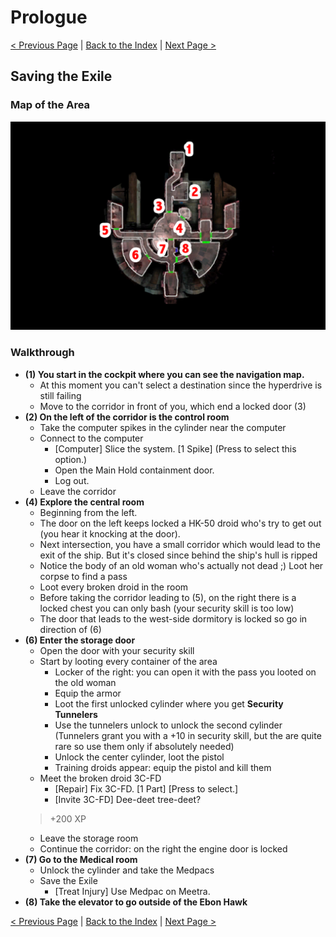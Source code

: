 # Prologue

[< Previous Page](./011_Prologue.md) |
[Back to the Index](./000_Index.md) |
[Next Page >](./013_Prologue.md)

## Saving the Exile

### Map of the Area

![](../resources/maps/012_Prologue/012_Prologue_map.png)

### Walkthrough

- **(1) You start in the cockpit where you can see the navigation map.**
    - At this moment you can't select a destination since the hyperdrive
      is still failing
    - Move to the corridor in front of you, which end a locked door (3)
- **(2) On the left of the corridor is the control room**
    - Take the computer spikes in the cylinder near the computer
    - Connect to the computer
        - [Computer] Slice the system. [1 Spike] (Press to select this option.)
        - Open the Main Hold containment door.
        - Log out.
    - Leave the corridor
- **(4) Explore the central room**
    - Beginning from the left.
    - The door on the left keeps locked a HK-50 droid who's try to get out
      (you hear it knocking at the door).
    - Next intersection, you have a small corridor which would lead to the
      exit of the ship. But it's closed since behind the ship's hull is ripped
    - Notice the body of an old woman who's actually not dead ;) Loot her corpse 
      to find a pass
    - Loot every broken droid in the room
    - Before taking the corridor leading to (5), on the right there is a locked chest
      you can only bash (your security skill is too low)
    - The door that leads to the west-side dormitory is locked so go in direction of (6)
- **(6) Enter the storage door**
    - Open the door with your security skill
    - Start by looting every container of the area
        - Locker of the right: you can open it with the pass you looted on the old 
          woman
        - Equip the armor
        - Loot the first unlocked cylinder where you get **Security Tunnelers**
        - Use the tunnelers unlock to unlock the second cylinder (Tunnelers 
          grant you with a +10 in security skill, but the are quite rare so use
          them only if absolutely needed)
        - Unlock the center cylinder, loot the pistol
        - Training droids appear: equip the pistol and kill them
    - Meet the broken droid 3C-FD
        - [Repair] Fix 3C-FD. [1 Part] [Press to select.]
        - [Invite 3C-FD] Dee-deet tree-deet?
    > +200 XP
    - Leave the storage room
    - Continue the corridor: on the right the engine door is locked
- **(7) Go to the Medical room**
    - Unlock the cylinder and take the Medpacs
    - Save the Exile
        - [Treat Injury] Use Medpac on Meetra.
- **(8) Take the elevator to go outside of the Ebon Hawk**

[< Previous Page](./011_Prologue.md) |
[Back to the Index](./000_Index.md) |
[Next Page >](./013_Prologue.md)
